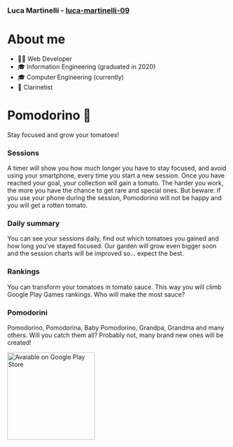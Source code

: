### Luca Martinelli - [luca-martinelli-09][websiteGit]

# About me
- 👨‍💻 Web Developer
- 🎓 Information Engineering (graduated in 2020)
- 🎓 Computer Engineering (currently)
- 🎵 Clarinetist

# Pomodorino 🍅
Stay focused and grow your tomatoes!

### Sessions
A timer will show you how much longer you have to stay focused, and avoid using your smartphone, every time you start a new session.
Once you have reached your goal, your collection will gain a tomato. The harder you work, the more you have the chance to get rare and special ones. 
But beware: if you use your phone during the session, Pomodorino will not be happy and you will get a rotten tomato.

### Daily summary
You can see your sessions daily, find out which tomatoes you gained and how long you’ve stayed focused. Our garden will grow even bigger soon and the session charts will be improved so... expect the best.

### Rankings
You can transform your tomatoes in tomato sauce. This way you will climb Google Play Games rankings. Who will make the most sauce?

### Pomodorini
Pomodorino, Pomodorina, Baby Pomodorino, Grandpa, Grandma and many others. Will you catch them all? Probably not, many brand new ones will be created!

[<img alt="Avaiable on Google Play Store" width="200px" src="https://lucamartinelli.hopto.org/PomodorinoApp/style/res/google-play-badge.svg">][pomodorinoPlayStore]

[websiteGit]: https://github.com/luca-martinelli-09
[pomodorinoPlayStore]: https://play.google.com/store/apps/details?id=com.lucamartinelli.pomodorino